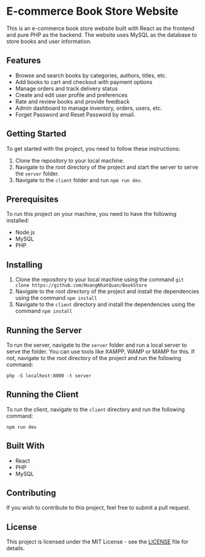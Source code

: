 # E-commerce Book Store Website

This is an e-commerce book store website built with React as the frontend and pure PHP as the backend. The website uses MySQL as the database to store books and user information.

## Features

- Browse and search books by categories, authors, titles, etc.
- Add books to cart and checkout with payment options
- Manage orders and track delivery status
- Create and edit user profile and preferences
- Rate and review books and provide feedback
- Admin dashboard to manage inventory, orders, users, etc.
- Forget Password and Reset Password by email.

## Getting Started

To get started with the project, you need to follow these instructions:

1. Clone the repository to your local machine.
2. Navigate to the root directory of the project and start the server to serve the `server` folder.
3. Navigate to the `client` folder and run `npm run dev`.

## Prerequisites

To run this project on your machine, you need to have the following installed:

- Node.js
- MySQL
- PHP

## Installing

1. Clone the repository to your local machine using the command `git clone https://github.com/HoangNhatQuan/BookStore`
2. Navigate to the root directory of the project and install the dependencies using the command `npm install`
3. Navigate to the `client` directory and install the dependencies using the command `npm install`

## Running the Server

To run the server, navigate to the `server` folder and run a local server to serve the folder. You can use tools like XAMPP, WAMP or MAMP for this. If not, navigate to the root directory of the project and run the following command:

```
php -S localhost:8000 -t server
```

## Running the Client

To run the client, navigate to the `client` directory and run the following command:

```
npm run dev
```

## Built With

- React
- PHP
- MySQL

## Contributing

If you wish to contribute to this project, feel free to submit a pull request.

## License

This project is licensed under the MIT License - see the [LICENSE](LICENSE) file for details.

